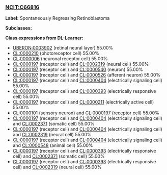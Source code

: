 
### [NCIT:C66816](http://purl.obolibrary.org/obo/NCIT_C66816)
**Label:** Spontaneously Regressing Retinoblastoma

**Subclasses:** 

**Class expressions from DL-Learner:**

- [UBERON:0003902](http://purl.obolibrary.org/obo/UBERON_0003902) (retinal neural layer) 55.00%
- [CL:0000210](http://purl.obolibrary.org/obo/CL_0000210) (photoreceptor cell) 55.00%
- [CL:0000006](http://purl.obolibrary.org/obo/CL_0000006) (neuronal receptor cell) 55.00%
- [CL:0000197](http://purl.obolibrary.org/obo/CL_0000197) (receptor cell) and [CL:0002319](http://purl.obolibrary.org/obo/CL_0002319) (neural cell) 55.00%
- [CL:0000197](http://purl.obolibrary.org/obo/CL_0000197) (receptor cell) and [CL:0000540](http://purl.obolibrary.org/obo/CL_0000540) (neuron) 55.00%
- [CL:0000197](http://purl.obolibrary.org/obo/CL_0000197) (receptor cell) and [CL:0000526](http://purl.obolibrary.org/obo/CL_0000526) (afferent neuron) 55.00%
- [CL:0000197](http://purl.obolibrary.org/obo/CL_0000197) (receptor cell) and [CL:0000404](http://purl.obolibrary.org/obo/CL_0000404) (electrically signaling cell) 55.00%
- [CL:0000197](http://purl.obolibrary.org/obo/CL_0000197) (receptor cell) and [CL:0000393](http://purl.obolibrary.org/obo/CL_0000393) (electrically responsive cell) 55.00%
- [CL:0000197](http://purl.obolibrary.org/obo/CL_0000197) (receptor cell) and [CL:0000211](http://purl.obolibrary.org/obo/CL_0000211) (electrically active cell) 55.00%
- [CL:0000101](http://purl.obolibrary.org/obo/CL_0000101) (sensory neuron) and [CL:0000197](http://purl.obolibrary.org/obo/CL_0000197) (receptor cell) 55.00%
- [CL:0000197](http://purl.obolibrary.org/obo/CL_0000197) (receptor cell) and [CL:0000404](http://purl.obolibrary.org/obo/CL_0000404) (electrically signaling cell) and [CL:0002371](http://purl.obolibrary.org/obo/CL_0002371) (somatic cell) 55.00%
- [CL:0000197](http://purl.obolibrary.org/obo/CL_0000197) (receptor cell) and [CL:0000404](http://purl.obolibrary.org/obo/CL_0000404) (electrically signaling cell) and [CL:0002319](http://purl.obolibrary.org/obo/CL_0002319) (neural cell) 55.00%
- [CL:0000197](http://purl.obolibrary.org/obo/CL_0000197) (receptor cell) and [CL:0000404](http://purl.obolibrary.org/obo/CL_0000404) (electrically signaling cell) and [CL:0000548](http://purl.obolibrary.org/obo/CL_0000548) (animal cell) 55.00%
- [CL:0000197](http://purl.obolibrary.org/obo/CL_0000197) (receptor cell) and [CL:0000393](http://purl.obolibrary.org/obo/CL_0000393) (electrically responsive cell) and [CL:0002371](http://purl.obolibrary.org/obo/CL_0002371) (somatic cell) 55.00%
- [CL:0000197](http://purl.obolibrary.org/obo/CL_0000197) (receptor cell) and [CL:0000393](http://purl.obolibrary.org/obo/CL_0000393) (electrically responsive cell) and [CL:0002319](http://purl.obolibrary.org/obo/CL_0002319) (neural cell) 55.00%


